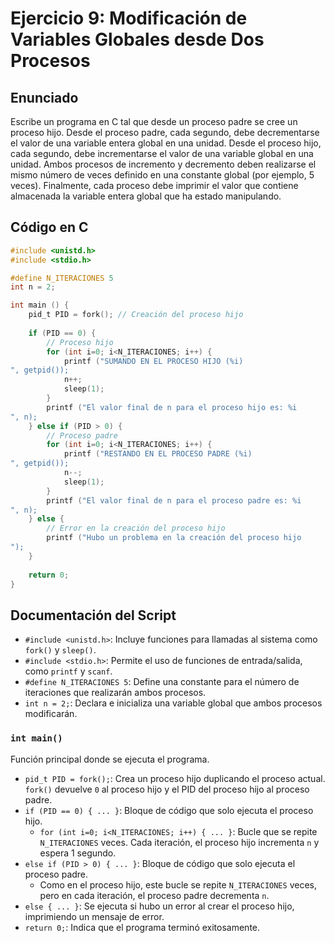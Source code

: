 
# Ejercicio 9: Modificación de Variables Globales desde Dos Procesos

## Enunciado

Escribe un programa en C tal que desde un proceso padre se cree un proceso hijo.
Desde el proceso padre, cada segundo, debe decrementarse el valor de una variable
entera global en una unidad. Desde el proceso hijo, cada segundo, debe
incrementarse el valor de una variable global en una unidad. Ambos procesos de
incremento y decremento deben realizarse el mismo número de veces definido en
una constante global (por ejemplo, 5 veces). Finalmente, cada proceso debe imprimir
el valor que contiene almacenada la variable entera global que ha estado
manipulando.

## Código en C

```c
#include <unistd.h>
#include <stdio.h>

#define N_ITERACIONES 5
int n = 2;

int main () {
    pid_t PID = fork(); // Creación del proceso hijo
    
    if (PID == 0) {
        // Proceso hijo
        for (int i=0; i<N_ITERACIONES; i++) {
            printf ("SUMANDO EN EL PROCESO HIJO (%i)
", getpid());
            n++;
            sleep(1);
        }
        printf ("El valor final de n para el proceso hijo es: %i
", n);
    } else if (PID > 0) {
        // Proceso padre
        for (int i=0; i<N_ITERACIONES; i++) {
            printf ("RESTANDO EN EL PROCESO PADRE (%i)
", getpid());
            n--;
            sleep(1);
        }
        printf ("El valor final de n para el proceso padre es: %i
", n);
    } else {
        // Error en la creación del proceso hijo
        printf ("Hubo un problema en la creación del proceso hijo
");
    }
    
    return 0;
}
```

## Documentación del Script

- `#include <unistd.h>`: Incluye funciones para llamadas al sistema como `fork()` y `sleep()`.
- `#include <stdio.h>`: Permite el uso de funciones de entrada/salida, como `printf` y `scanf`.
- `#define N_ITERACIONES 5`: Define una constante para el número de iteraciones que realizarán ambos procesos.
- `int n = 2;`: Declara e inicializa una variable global que ambos procesos modificarán.

### `int main()`
Función principal donde se ejecuta el programa.

- `pid_t PID = fork();`: Crea un proceso hijo duplicando el proceso actual. `fork()` devuelve `0` al proceso hijo y el PID del proceso hijo al proceso padre.
- `if (PID == 0) { ... }`: Bloque de código que solo ejecuta el proceso hijo.
    - `for (int i=0; i<N_ITERACIONES; i++) { ... }`: Bucle que se repite `N_ITERACIONES` veces. Cada iteración, el proceso hijo incrementa `n` y espera 1 segundo.
- `else if (PID > 0) { ... }`: Bloque de código que solo ejecuta el proceso padre.
    - Como en el proceso hijo, este bucle se repite `N_ITERACIONES` veces, pero en cada iteración, el proceso padre decrementa `n`.
- `else { ... }`: Se ejecuta si hubo un error al crear el proceso hijo, imprimiendo un mensaje de error.
- `return 0;`: Indica que el programa terminó exitosamente.
